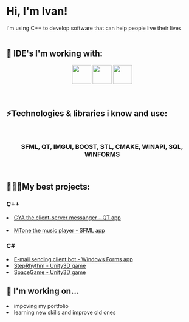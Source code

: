 <h1>
  Hi, I'm Ivan! 
</h1> 
I'm using C++ to develop software that can help people live their lives
<br><br>
<h2>
  🔭 IDE's I'm working with: 
</h2>
<p align="center">
<img src="https://github.com/user-attachments/assets/7f2e084c-149e-4512-8191-ef1ad4526364" width="50" height="50">
<img src="https://github.com/user-attachments/assets/b9eaf60d-5f87-436d-82b8-28525f4f6a10" width="50" height="50">
<img src="https://github.com/user-attachments/assets/64ca0c08-ac0c-4e2f-9c40-d9c2c7a5357e" width="50" height="50">
</p>
<br>
<h2>
⚡Technologies & libraries i know and use:
</h2>
<br>
<h3>
  
<p align="center">
  SFML, QT, IMGUI, BOOST, STL, CMAKE, WINAPI, SQL, WINFORMS
</p>
</h3>
<br>

<h2>
  👨🏻‍💻My best projects:
</h2>
<h3>
  C++
</h3>
<li>
  <a href="https://github.com/hidpos/Cya-the-messanger">CYA the client-server messanger - QT app</a>
</li>
<br>
<li>
  <a href="https://github.com/hidpos/MTone">MTone the music player - SFML app</a>
</li>

<h3>
  C#
</h3>
<li>
  <a href="https://github.com/hidpos/EmailSendingBot">E-mail sending client bot - Windows Forms app</a>
</li>
<li>
  <a href="https://github.com/hidpos/StepRhythm">StepRhythm - Unity3D game</a>
</li>
<li>
  <a href="https://github.com/hidpos/SpaceGame">SpaceGame - Unity3D game</a>
</li>

<h2>🤔 I'm working on...
</h2>
<li>
  impoving my portfolio
</li>
<li>
  learning new skills and improve old ones
</li>
